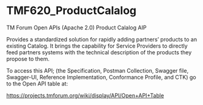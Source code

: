 # TMF620_ProductCalalog
TM Forum Open APIs (Apache 2.0) Product Calalog AIP

Provides a standardized solution for rapidly adding partners’ products to an existing Catalog.
It brings the capability for Service Providers to directly feed partners systems with the technical
description of the products they propose to them.

To access this API; (the Specification, Postman Collection, Swagger file, Swagger-UI, 
Reference Implementation, Conformance Profile, and CTK) go to the Open API table at:

https://projects.tmforum.org/wiki/display/API/Open+API+Table

